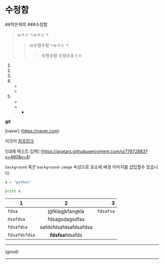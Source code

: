 # 수정함
##작은제목
###수정함


>ㅂㅈㄷㄱㅂㅈㄷㄱ
>>ㅂ수정수정ㄱㅂㅈㄷㄱ
>>>수정수정
>>>수정수조ㅓㅇ

1.
  1.
  1.

1.
	-
	-

1.
	-
	 -
	     -







**git**


[naver] (https://naver.com)


이것이 [참조링크]

[참조링크]: https://naver.com "네이버로 이동합니다"

![대체 텍스트 입력] (https://avatars.githubusercontent.com/u/77872883?s=460&v=4)
 
`background` 혹은 `background-image` 속성으로 요소에 배경 이미지를 삽입할수 있습니다.

```python
s = "python"

print s
```


1 | 2 | 3 
---|:---:|---:
`fdsa` | jgfklagjkfangkla | `fdsafsa`
`dsafdsa` | fdsagsdagsdfas |
`fdsafdsa` | safdsfdsafdsafdsafdsa |
`fdsafdsfdsa` | **fdsfsa**fdsafds | 

---
(good)

---



